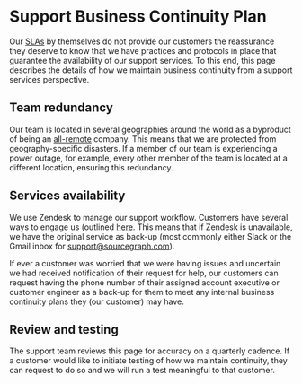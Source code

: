 # Support Business Continuity Plan

Our [SLAs](./index.md#slas) by themselves do not provide our customers the reassurance they deserve to know that we have practices and protocols in place that guarantee the availability of our support services. To this end, this page describes the details of how we maintain business continuity from a support services perspective.

## Team redundancy

Our team is located in several geographies around the world as a byproduct of being an [all-remote](../company/remote/index.md#all-remote) company. This means that we are protected from geography-specific disasters. If a member of our team is experiencing a power outage, for example, every other member of the team is located at a different location, ensuring this redundancy.

## Services availability

We use Zendesk to manage our support workflow. Customers have several ways to engage us (outlined [here](./support-workflow.md#all-the-details-about-all-the-methods-via-which-our-customers-can-ask-for-help). This means that if Zendesk is unavailable, we have the original service as back-up (most commonly either Slack or the Gmail inbox for support@sourcegraph.com).

If ever a customer was worried that we were having issues and uncertain we had received notification of their request for help, our customers can request having the phone number of their assigned account executive or customer engineer as a back-up for them to meet any internal business continuity plans they (our customer) may have.

## Review and testing

The support team reviews this page for accuracy on a quarterly cadence. If a customer would like to initiate testing of how we maintain continuity, they can request to do so and we will run a test meaningful to that customer.

